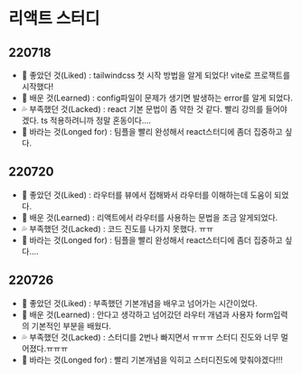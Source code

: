 # 리액트 스터디

## 220718
- 💑 좋았던 것(Liked) : tailwindcss 첫 시작 방법을 알게 되었다! vite로 프로잭트를 시작했다!  
- 🌟 배운 것(Learned) : config파일이 문제가 생기면 발생하는 error를 알게 되었다.  
- 💦 부족했던 것(Lacked) : react 기본 문법이 좀 약한 것 같다. 빨리 강의를 들어야겠다. ts 적용하려니까 정말 혼동이다....   
- 🌻 바라는 것(Longed for) : 팀플을 빨리 완성해서 react스터디에 좀더 집중하고 싶다.  

## 220720 

- 💑 좋았던 것(Liked) : 라우터를 뷰에서 접해봐서 라우터를 이해하는데 도움이 되었다.  
- 🌟 배운 것(Learned) : 리액트에서 라우터를 사용하는 문법을 조금 알게되었다.  
- 💦 부족했던 것(Lacked) : 코드 진도를 나가지 못했다. ㅠㅠ   
- 🌻 바라는 것(Longed for) : 팀플을 빨리 완성해서 react스터디에 좀더 집중하고 싶다....   

## 220726
- 💑 좋았던 것(Liked) : 부족했던 기본개념을 배우고 넘어가는 시간이었다.   
- 🌟 배운 것(Learned) : 안다고 생각하고 넘어갔던 라우터 개념과 사용자 form입력의 기본적인 부분을 배웠다.   
- 💦 부족했던 것(Lacked) : 스터디를 2번나 빠지면서 ㅠㅠㅠ 스터디 진도와 너무 멀어졌다.ㅠㅠㅠ    
- 🌻 바라는 것(Longed for) : 빨리 기본개념을 익히고 스터디진도에 맞춰야겠다!!!   